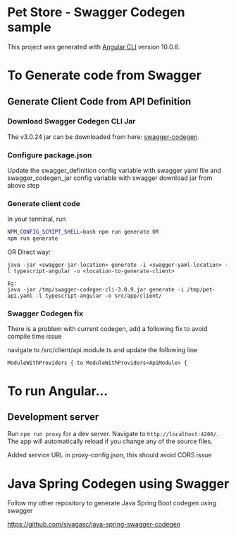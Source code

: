 # Pet Store - Swagger Codegen sample

This project was generated with [Angular CLI](https://github.com/angular/angular-cli) version 10.0.6.

# To Generate code from Swagger 
## Generate Client Code from API Definition

### Download Swagger Codegen CLI Jar

The v3.0.24 jar can be downloaded from here: [swagger-codegen](https://repo1.maven.org/maven2/io/swagger/codegen/v3/swagger-codegen-cli/3.0.24/swagger-codegen-cli-3.0.24.jar). 

### Configure package.json

Update the swagger_definition config variable with swagger yaml file and swagger_codegen_jar config variable with swagger download jar from above step 

### Generate client code
In your terminal, run

```bash
NPM_CONFIG_SCRIPT_SHELL=bash npm run generate OR 
npm run generate
```
OR Direct way: 
``` 
java -jar <swagger-jar-location> generate -i <swagger-yaml-location> -l typescript-angular -o <location-to-generate-client>

Eg:
java -jar /tmp/swagger-codegen-cli-3.0.9.jar generate -i /tmp/pet-api.yaml -l typescript-angular -o src/app/client/
```

### Swagger Codegen fix
There is a problem with current codegen, add a following fix to avoid compile time issue

navigate to /src/client/api.module.ts and update the following line
```
ModuleWithProviders { to ModuleWithProviders<ApiModule> {
```
# To run Angular...
## Development server

Run `npm run proxy` for a dev server. Navigate to `http://localhost:4200/`. The app will automatically reload if you change any of the source files.

Added service URL in proxy-config.json, this should avoid CORS issue

# Java Spring Codegen using Swagger

Follow my other repository to generate Java Spring Boot codegen using swagger

https://github.com/sivagasc/java-spring-swagger-codegen
